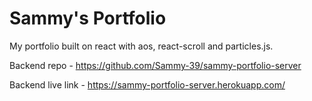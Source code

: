 # Sammy's Portfolio

My portfolio built on react with aos, react-scroll and particles.js.

Backend repo - https://github.com/Sammy-39/sammy-portfolio-server

Backend live link - https://sammy-portfolio-server.herokuapp.com/
